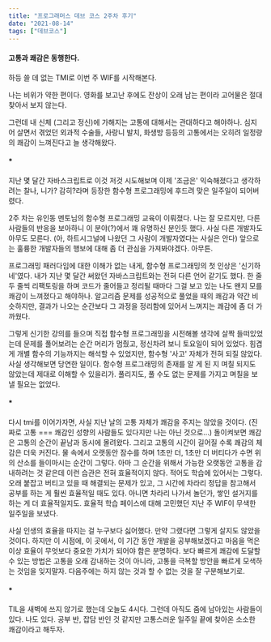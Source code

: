 ```yaml
---
title: "프로그래머스 데브 코스 2주차 후기"
date: "2021-08-14"
tags: ["데브코스"]
---
```

#### 고통과 쾌감은 동행한다.

하등 쓸 데 없는 TMI로 이번 주 WIF를 시작해본다.

나는 비위가 약한 편이다. 영화를 보고난 후에도 잔상이 오래 남는 편이라 고어물은 절대 찾아서 보지 않는다.

그런데 내 신체 (그리고 정신)에 가해지는 고통에 대해서는 관대하다고 해야하나. 심지어 살면서 겪었던 외과적 수술들, 사랑니 발치, 화생방 등등의 고통에서는 오히려 일정량의 쾌감이 느껴진다고 늘 생각해왔다. 

#### *

지난 몇 달간 자바스크립트로 이것 저것 시도해보며 이제 '조금은' 익숙해졌다고 생각하려는 찰나, 니가? 감히?라며 등장한 함수형 프로그래밍에 후드려 맞은 일주일이 되어버렸다. 

2주 차는 유인동 멘토님의 함수형 프로그래밍 교육이 이뤄졌다. 나는 잘 모르지만, 다른 사람들의 반응을 보아하니 이 분야(?)에서 꽤 유명하신 분인듯 했다. 사실 다른 개발자도 아무도 모른다. (아, 하트시그널에 나왔던 그 사람이 개발자였다는 사실은 안다) 앞으로는 훌륭한 개발자들의 행보에 대해 좀 더 관심을 가져봐야겠다. 아무튼.

프로그래밍 패러다임에 대한 이해가 없는 내게, 함수형 프로그래밍의 첫 인상은 '신기하네'였다. 내가 지난 몇 달간 써왔던 자바스크립트와는 전혀 다른 언어 같기도 했다. 한 줄 두 줄씩 리팩토링을 하며 코드가 줄어들고 정리될 때마다 그걸 보고 있는 나도 왠지 모를 쾌감이 느껴졌다고 해야하나. 알고리즘 문제를 성공적으로 풀었을 때의 쾌감과 약간 비슷하지만, 결과가 나오는 순간보다 그 과정을 정리함에 있어서 느껴지는 쾌감에 좀 더 가까웠다.

그렇게 신기한 강의를 들으며 직접 함수형 프로그래밍을 시전해볼 생각에 살짝 들떠있었는데 문제를 풀어보려는 순간 머리가 멈췄고, 정신차려 보니 토요일이 되어 있었다. 힘겹게 개별 함수의 기능까지는 해석할 수 있었지만, 함수형 '사고' 자체가 전혀 되질 않았다. 사실 생각해보면 당연한 일이다. 함수형 프로그래밍의 존재를 알 게 된 지 며칠 되지도 않았는데 제대로 이해할 수 있을리가. 풀리지도, 풀 수도 없는 문제를 가지고 며칠을 보낼 필요는 없었다.

#### *

다시 tmi를 이어가자면, 사실 지난 날의 고통 자체가 쾌감을 주지는 않았을 것이다. (진짜로 고통 === 쾌감인 성향의 사람들도 있다지만 나는 아닌 것으로...) 돌이켜보면 쾌감은 고통의 순간이 끝남과 동시에 몰려왔다. 그리고 고통의 시간이 길어질 수록 쾌감의 체감은 더욱 커진다. 물 속에서 오랫동안 잠수를 하며 1초만 더, 1초만 더 버티다가 수면 위의 산소를 들이마시는 순간이 그렇다. 아마 그 순간을 위해서 가능한 오랫동안 고통을 감내하려는 것 같은데 이런 습관은 전혀 효율적이지 않다. 적어도 학습에 있어서는 그렇다. 오래 붙잡고 버티고 있을 때 해결되는 문제가 있고, 그 시간에 차라리 정답을 참고해서 공부를 하는 게 훨씬 효율적일 때도 있다. 아니면 차라리 나가서 놀던가, 쌓인 설거지를 하는 게 더 효율적일지도. 효율적 학습 페이스에 대해 고민했던 지난 주 WIF이 무색한 일주일을 보냈다. 

사실 인생의 효율을 따지는 걸 누구보다 싫어했다. 만약 그랬다면 그렇게 살지도 않았을 것이다. 하지만 이 시점에, 이 곳에서, 이 기간 동안 개발을 공부해보겠다고 마음을 먹은 이상 효율이 무엇보다 중요한 가치가 되어야 함은 분명하다. 보다 빠르게 쾌감에 도달할 수 있는 방법은 고통을 오래 감내하는 것이 아니라, 고통을 극복할 방안을 빠르게 모색하는 것임을 잊지말자. 다음주에는 하지 않는 것과 할 수 없는 것을 잘 구분해보기로.

#### *

TIL을 새벽에 쓰지 않기로 했는데 오늘도 4시다. 그런데 아직도 줌에 남아있는 사람들이 있다. 나도 있다. 공부 반, 잡담 반인 것 같지만 고통스러운 일주일 끝에 찾아온 소소한 쾌감이라고 해두자.